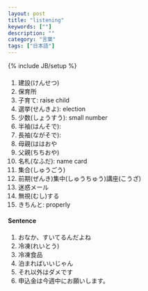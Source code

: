 ```yaml
---
layout: post
title: "listening"
keywords: [""]
description: ""
category: "言葉"
tags: ["日本語"]
---
```

{% include JB/setup %}

####
1. 建設(けんせつ) 
2. 保育所
3. 子育て: raise child
4. 選挙(せんきよ): election
5. 少数(しょうすう): small number
7. 半袖(はんそで):
8. 長袖(ながそで):
1. 母親(ははおや
2. 父親(ちちおや)
3. 名札(なふだ): name card
4. 集合(しゅうごう)
5. 前期(ぜんき)集中(しゅうちゅう)講座(こうざ)
6. 迷惑メール
7. 無視(むし)する
8. きちんと: properly


#### Sentence
1. おなか、すいてるんだよね
2. 冷凍(れいとう)
3. 冷凍食品
4. 泊まればいいじゃん
5. それ以外はダメです
6. 申込金は今週中にお願いします。






